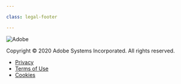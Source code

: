 ```yaml
---

class: legal-footer

---
```


![Adobe](https://www.adobe.com/content/dam/cc/icons/Adobe_Corporate_Horizontal_Red_HEX.svg)

Copyright © 2020 Adobe Systems Incorporated. All rights reserved.

- [Privacy](https://photoshop.adobelanding.com/tpm-photo-home/clkn/http/www.adobe.com/privacy.html)
- [Terms of Use](https://photoshop.adobelanding.com/tpm-photo-home/clkn/http/www.adobe.com/legal/terms.html)
- [Cookies](https://photoshop.adobelanding.com/tpm-photo-home/clkn/http/www.adobe.com/privacy/cookies.html)


